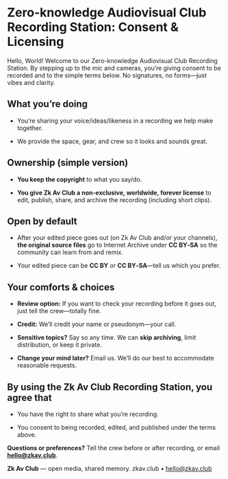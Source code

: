 # Zero-knowledge Audiovisual Club Recording Station: Consent & Licensing

Hello, World! Welcome to our Zero-knowledge Audiovisual Club Recording Station. By stepping up to the mic and cameras, you’re giving consent to be recorded and to the simple terms below. No signatures, no forms—just vibes and clarity.


## What you’re doing

* You’re sharing your voice/ideas/likeness in a recording we help make together. 

* We provide the space, gear, and crew so it looks and sounds great.


## Ownership (simple version)

* **You keep the copyright** to what you say/do. 

* **You give Zk Av Club a non‑exclusive, worldwide, forever license** to edit, publish, share, and archive the recording (including short clips).


## Open by default

* After your edited piece goes out (on Zk Av Club and/or your channels), **the original source files** go to Internet Archive under **CC BY‑SA** so the community can learn from and remix. 

* Your edited piece can be **CC BY** *or* **CC BY‑SA**—tell us which you prefer.


## Your comforts & choices

* **Review option:** If you want to check your recording before it goes out, just tell the crew—totally fine. 

* **Credit:** We’ll credit your name or pseudonym—your call. 

* **Sensitive topics?** Say so any time. We can **skip archiving**, limit distribution, or keep it private. 

* **Change your mind later?** Email us. We’ll do our best to accommodate reasonable requests.


## By using the Zk Av Club Recording Station, you agree that

* You have the right to share what you’re recording. 

* You consent to being recorded, edited, and published under the terms above.


**Questions or preferences?** Tell the crew before or after recording, or email **[hello@zkav.club](mailto:hello@zkav.club)**.

**Zk Av Club** — open media, shared memory.
zkav.club • [hello@zkav.club](mailto:hello@zkav.club) 
